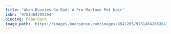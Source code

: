 ```yaml
---
title: 'When Bunnies Go Bad: A Pru Marlowe Pet Noir'
isbn: '9781464205354'
binding: Paperback
image_path: 'https://images.booksense.com/images/354/205/9781464205354.jpg'
---
```




